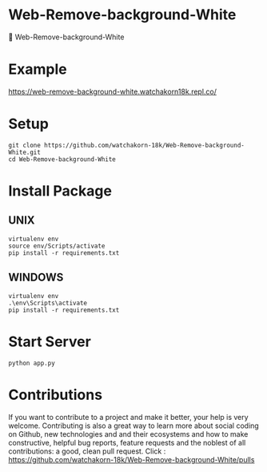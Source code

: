 # Web-Remove-background-White
📙 Web-Remove-background-White

# Example 
https://web-remove-background-white.watchakorn18k.repl.co/

# Setup
```
git clone https://github.com/watchakorn-18k/Web-Remove-background-White.git
cd Web-Remove-background-White
```



# Install Package 
## UNIX
```
virtualenv env
source env/Scripts/activate
pip install -r requirements.txt
```
## WINDOWS
```
virtualenv env
.\env\Scripts\activate
pip install -r requirements.txt
```

# Start Server
```
python app.py
```
# Contributions
If you want to contribute to a project and make it better, your help is very welcome. Contributing is also a great way to learn more about social coding on Github, new technologies and and their ecosystems and how to make constructive, helpful bug reports, feature requests and the noblest of all contributions: a good, clean pull request.
Click : https://github.com/watchakorn-18k/Web-Remove-background-White/pulls
